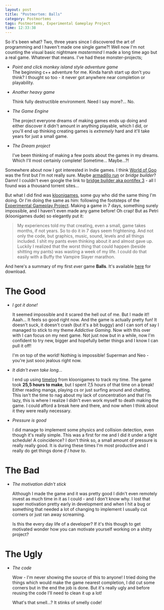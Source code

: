 ```yaml
---
layout: post
title: "Postmortem: Balls"
category: Postmortems
tags: Postmortems, Experimental Gameplay Project
time: 12:33:38
---
```


So it's been what? Two, three years since I discovered the art of programming and I haven't made one single game?! Well now I'm not counting the visual basic nightmare *mastermind* I made a long time ago but a real game. Whatever that means. I've had these monster-projects;

+   *Point and click monkey island style adventure game*  
    The beginning c++ adventure for me. Kinda harsh start up don't you think? I thought so too - it never got anywhere near completion or playability.

+   *Another heavy game*

    Think fully destructible environment. Need I say more?... No.

+   *The Game Engine*

    The project everyone dreams of making games ends up doing and either discover it didn't amount in anything playable, which I did, or you'll end up thinking creating games is *extremely* hard and it'll take years for just a small game.

+   *The Dream project* 

    I've been thinking of making a few posts about the games in my dreams. Which I'll most certainly complete! Sometime... Maybe...?!

Somewhere about now I got interested in Indie games. I think [World of Goo](http://2dboy.com/) was the first but I'm not really sure. Maybe [armadillo run](http://www.armadillorun.com/) or *bridge builder*? Damn! I couldn't even google the link to [bridge builder aka pontifex 3](http://www.google.com/#hl=en&q=pontifex+3&aq=f&oq=&aqi=g2&fp=flbC24gbdiA) - all I found was a thousand torrent sites...

But what I did find was [kloonigames](http://www.kloonigames.com/blog/), some guy who did the same thing I'm doing. Or I'm doing the same as him: following the footsteps of the [Experimental Gameplay Project](http://experimentalgameplay.com/). Making a game in 7 days, something surely impossible, and I haven't even made any game before! Oh crap! But as Petri (kloonigames dude) so elegantly put it:

> My experiences told my that creating, even a small, game takes months, if not years. So to do it in 7 days seem frightening. And not only the code, but graphics, music, sound, levels and all things included. I shit my pants even thinking about it and almost gave up. Luckily I realized that the worst thing that could happen (beside shitting my pants) was wasting a week of my life. I could do that easily with a Buffy the Vampire Slayer marathon.

And here's a summary of my first *ever* game **Balls**. It's available [here](/blog/2009/08/01/balls//) for download.

# The Good

+   *I got it done!*

    It seemed impossible and it scared the hell out of me. But I made it!! Aaah... It feels so good right now. And the game is actually pretty fun! It doesn't suck, it doesn't crash (but it's a bit buggy) and I can sort of say I managed to stick to my theme *Addictive Gaming*. Now with this over with I can focus on my next game. Not just now but in a while, now I'm confident to try new, bigger and hopefully better things and I know I can pull it off!

    I'm on top of the world! Nothing is impossible! Superman and Neo - you're just sooo jealous right now.

+   *It didn't even take long...*

    I end up using [timelog](http://www.kloonigames.com/blog/general/timelog) from kloonigames to track my time. The game took **25,5 hours to make**, but I spent 7,5 hours of that time on a break! Either reading manga, playing cs or just surfing around and chatting. This isn't the time to nag about my lack of concentration and that I'm lazy, this is where I realize I didn't even work myself to death making the game. I could afford a break here and there, and now when I think about it they were really necessary.

+   *Pressure is good*

    I did manage to implement some physics and collision detection, even though it's really simple. This was a first for me and I did it under a tight schedule! A coincidence? I don't think so, a small amount of pressure is really really good. It is during these times I'm most productive and I really do get things done *if I have to*.

# The Bad

+   *The motivation didn't stick*

    Although I made the game and it was pretty good I didn't even remotely invest as much time in it as I could - and I don't know why. I lost that super motivation pretty early in development and when I hit a bug or something that needed a lot of changing to implement I usually cut corners or just ran away screaming.

    Is this the every day life of a developer? If it's this though to get motivated wonder how you can motivate yourself working on a shitty project?

# The Ugly

+   *The code*

    Wow - I'm never showing the source of this to anyone! I tried doing the things which would make the game nearest completion, I did cut some corners but in the end the job is done. But it's really ugly and before reusing the code I'll need to clean it up a lot!

    What's that smell...? It stinks of smelly code!

